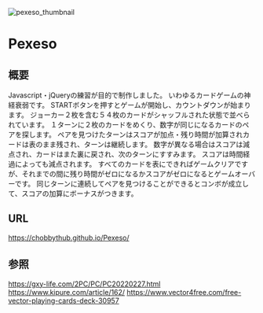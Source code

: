 ![pexeso_thumbnail](/img/pexeso_thumbnail_l.jpg)

# Pexeso

## 概要

Javascript・jQueryの練習が目的で制作しました。
いわゆるカードゲームの神経衰弱です。
STARTボタンを押すとゲームが開始し、カウントダウンが始まります。
ジョーカー２枚を含む５４枚のカードがシャッフルされた状態で並べられています。
１ターンに２枚のカードをめくり、数字が同じになるカードのペアを探します。
ペアを見つけたターンはスコアが加点・残り時間が加算されカードは表のまま残され、ターンは継続します。
数字が異なる場合はスコアは減点され、カードはまた裏に戻され、次のターンにすすみます。
スコアは時間経過によっても減点されます。
すべてのカードを表にできればゲームクリアですが、それまでの間に残り時間がゼロになるかスコアがゼロになるとゲームオーバーです。
同じターンに連続してペアを見つけることができるとコンボが成立して、スコアの加算にボーナスがつきます。

## URL

https://chobbythub.github.io/Pexeso/

## 参照

https://gxy-life.com/2PC/PC/PC20220227.html
https://www.kipure.com/article/162/
https://www.vector4free.com/free-vector-playing-cards-deck-30957
